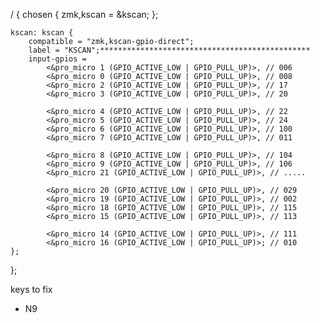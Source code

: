 / {
    chosen {
        zmk,kscan = &kscan;
    };

    kscan: kscan {
        compatible = "zmk,kscan-gpio-direct";
        label = "KSCAN";***********************************************
        input-gpios = 
            <&pro_micro 1 (GPIO_ACTIVE_LOW | GPIO_PULL_UP)>, // 006
            <&pro_micro 0 (GPIO_ACTIVE_LOW | GPIO_PULL_UP)>, // 008
            <&pro_micro 2 (GPIO_ACTIVE_LOW | GPIO_PULL_UP)>, // 17
            <&pro_micro 3 (GPIO_ACTIVE_LOW | GPIO_PULL_UP)>, // 20

            <&pro_micro 4 (GPIO_ACTIVE_LOW | GPIO_PULL_UP)>, // 22
            <&pro_micro 5 (GPIO_ACTIVE_LOW | GPIO_PULL_UP)>, // 24
            <&pro_micro 6 (GPIO_ACTIVE_LOW | GPIO_PULL_UP)>, // 100
            <&pro_micro 7 (GPIO_ACTIVE_LOW | GPIO_PULL_UP)>, // 011

            <&pro_micro 8 (GPIO_ACTIVE_LOW | GPIO_PULL_UP)>, // 104
            <&pro_micro 9 (GPIO_ACTIVE_LOW | GPIO_PULL_UP)>, // 106
            <&pro_micro 21 (GPIO_ACTIVE_LOW | GPIO_PULL_UP)>, // .....

            <&pro_micro 20 (GPIO_ACTIVE_LOW | GPIO_PULL_UP)>, // 029
            <&pro_micro 19 (GPIO_ACTIVE_LOW | GPIO_PULL_UP)>, // 002
            <&pro_micro 18 (GPIO_ACTIVE_LOW | GPIO_PULL_UP)>, // 115
            <&pro_micro 15 (GPIO_ACTIVE_LOW | GPIO_PULL_UP)>, // 113

            <&pro_micro 14 (GPIO_ACTIVE_LOW | GPIO_PULL_UP)>, // 111
            <&pro_micro 16 (GPIO_ACTIVE_LOW | GPIO_PULL_UP)>; // 010
    };
};

keys to fix
* N9
